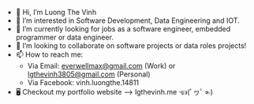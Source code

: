 - 👋 Hi, I’m Luong The Vinh
- 👀 I’m interested in Software Development, Data Engineering and IOT.
- 🌱 I’m currently looking for jobs as a software engineer, embedded programmer or data engineer.
- 💞️ I’m looking to collaborate on software projects or data roles projects!
- 📫 How to reach me:
  + Via Email: everwellmax@gmail.com (Work) or lgthevinh3805@gmail.com (Personal)
  + Via Facebook: vinh.luongthe.14811
- 🖥 Checkout my portfolio website --> lgthevinh.me ☜(ﾟヮﾟ☜)
